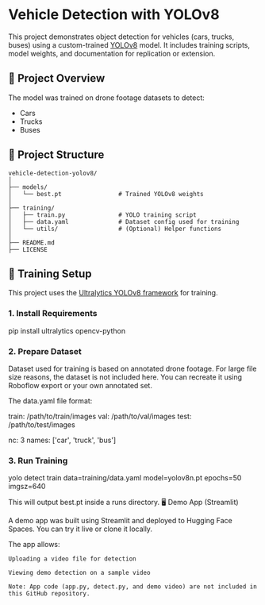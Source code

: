 # Vehicle Detection with YOLOv8

This project demonstrates object detection for vehicles (cars, trucks, buses) using a custom-trained [YOLOv8](https://github.com/ultralytics/ultralytics) model. It includes training scripts, model weights, and documentation for replication or extension.

## 🚗 Project Overview

The model was trained on drone footage datasets to detect:
- Cars
- Trucks
- Buses

## 📁 Project Structure

```
vehicle-detection-yolov8/
│
├── models/
│   └── best.pt                # Trained YOLOv8 weights
│
├── training/
│   ├── train.py               # YOLO training script
│   ├── data.yaml              # Dataset config used for training
│   └── utils/                 # (Optional) Helper functions
│
├── README.md
├── LICENSE
```



## 🧠 Training Setup

This project uses the [Ultralytics YOLOv8 framework](https://docs.ultralytics.com/) for training.

### 1. Install Requirements

pip install ultralytics opencv-python

### 2. Prepare Dataset

Dataset used for training is based on annotated drone footage. For large file size reasons, the dataset is not included here. You can recreate it using Roboflow export or your own annotated set.

The data.yaml file format:

train: /path/to/train/images
val: /path/to/val/images
test: /path/to/test/images

nc: 3
names: ['car', 'truck', 'bus']

### 3. Run Training

yolo detect train data=training/data.yaml model=yolov8n.pt epochs=50 imgsz=640

This will output best.pt inside a runs directory.
🖥 Demo App (Streamlit)

A demo app was built using Streamlit and deployed to Hugging Face Spaces. You can try it live or clone it locally.

The app allows:

    Uploading a video file for detection

    Viewing demo detection on a sample video

    Note: App code (app.py, detect.py, and demo video) are not included in this GitHub repository.
